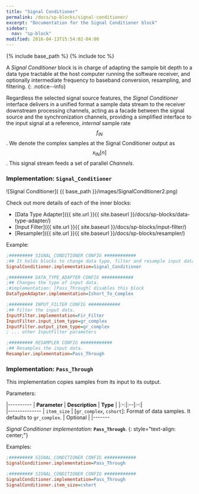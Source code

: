 ```yaml
---
title: "Signal Conditioner"
permalink: /docs/sp-blocks/signal-conditioner/
excerpt: "Documentation for the Signal Conditioner block"
sidebar:
  nav: "sp-block"
modified: 2016-04-13T15:54:02-04:00
---
```

{% include base_path %}
{% include toc %}


A _Signal Conditioner_ block is in charge of adapting the sample bit depth to a data type tractable at the host computer running the software receiver, and optionally intermediate frequency to baseband conversion, resampling, and filtering.
{: .notice--info}

Regardless the selected signal source features, the _Signal Conditioner_ interface delivers in a unified format a sample data stream to the receiver downstream processing channels, acting as a facade between the signal source and the synchronization channels, providing a simplified interface to the input signal at a reference, _internal_ sample rate $$ f_{IN} $$. We denote the complex samples at the Signal Conditioner output as $$ x_{\text{IN}}[n] $$. This signal stream feeds a set of parallel _Channels_.


### Implementation: `Signal_Conditioner`

<a name="signal-conditioner"></a>

![Signal Conditioner]( {{ base_path }}/images/SignalConditioner2.png)

Check out more details of each of the inner blocks:

* [Data Type Adapter]({{ site.url }}{{ site.baseurl }}/docs/sp-blocks/data-type-adapter/)
* [Input Filter]({{ site.url }}{{ site.baseurl }}/docs/sp-blocks/input-filter/)
* [Resampler]({{ site.url }}{{ site.baseurl }}/docs/sp-blocks/resampler/)

Example:

```ini
;######### SIGNAL_CONDITIONER CONFIG ############
;## It holds blocks to change data type, filter and resample input data.
SignalConditioner.implementation=Signal_Conditioner

;######### DATA_TYPE_ADAPTER CONFIG ############
;## Changes the type of input data.
;#implementation: [Pass_Through] disables this block
DataTypeAdapter.implementation=Ishort_To_Complex

;######### INPUT_FILTER CONFIG ############
;## Filter the input data.
InputFilter.implementation=Fir_Filter
InputFilter.input_item_type=gr_complex
InputFilter.output_item_type=gr_complex
; ... other InputFilter parameters

;######### RESAMPLER CONFIG ############
;## Resamples the input data.
Resampler.implementation=Pass_Through
```

### Implementation: `Pass_Through`

This implementation copies samples from its input to its output.

Parameters:

|----------
|  **Parameter**  |  **Description** | **Type** |
|:-:|:--|:-:|    
|--------------
| `item_size` |  [`gr_complex`, `cshort`]: Format of data samples. It defaults to `gr_complex`. | Optional |
|-------

  _Signal Conditioner implementation:_ **`Pass_Through`**.
  {: style="text-align: center;"}

Examples:

```ini
;######### SIGNAL_CONDITIONER CONFIG ############
SignalConditioner.implementation=Pass_Through
```

```ini
;######### SIGNAL_CONDITIONER CONFIG ############
SignalConditioner.implementation=Pass_Through
SignalConditioner.item_size=cshort
```
